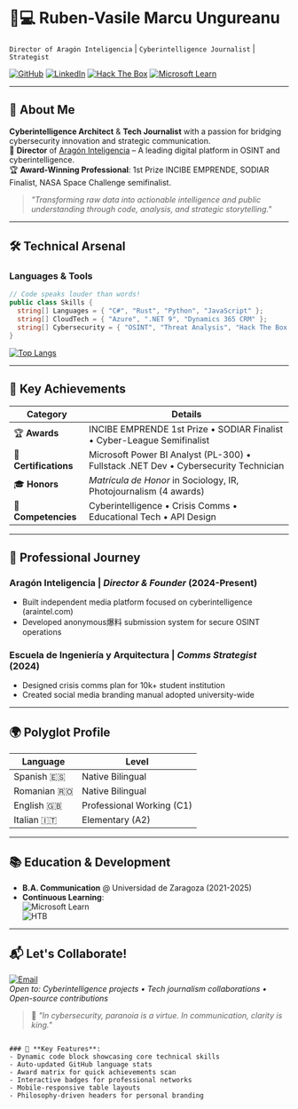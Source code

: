 
# 👨💻 **Ruben-Vasile Marcu Ungureanu**  
`Director of Aragón Inteligencia` | `Cyberintelligence Journalist` | `Strategist`  

[![GitHub](https://img.shields.io/badge/GitHub-@rubenvmu-181717?style=flat&logo=github)](https://github.com/rubenvmu)
[![LinkedIn](https://img.shields.io/badge/LinkedIn-Connect-blue?style=flat&logo=linkedin)](https://www.linkedin.com/in/ruben-vasile-marcu-ungureanu)
[![Hack The Box](https://img.shields.io/badge/Hack_The_Box-Rank_Hacker-9FEF00?style=flat&logo=hackthebox)](https://app.hackthebox.com/profile/your_id)
[![Microsoft Learn](https://img.shields.io/badge/Microsoft_Learn-Lvl_15-0078D4?style=flat&logo=microsoft)](https://learn.microsoft.com/es-es/users/ruben-vasile-marcu-ungureanu)

---

## 🚀 **About Me**
**Cyberintelligence Architect** & **Tech Journalist** with a passion for bridging cybersecurity innovation and strategic communication.  
📢 **Director** of [Aragón Inteligencia](https://aragoninteligencia.es) – A leading digital platform in OSINT and cyberintelligence.  
🏆 **Award-Winning Professional**: 1st Prize INCIBE EMPRENDE, SODIAR Finalist, NASA Space Challenge semifinalist.  

> *"Transforming raw data into actionable intelligence and public understanding through code, analysis, and strategic storytelling."*

---

## 🛠️ **Technical Arsenal**
### **Languages & Tools**
```csharp
// Code speaks louder than words!
public class Skills {
  string[] Languages = { "C#", "Rust", "Python", "JavaScript" };
  string[] CloudTech = { "Azure", ".NET 9", "Dynamics 365 CRM" };
  string[] Cybersecurity = { "OSINT", "Threat Analysis", "Hack The Box Top 1%" };
}
```

[![Top Langs](https://github-readme-stats.vercel.app/api/top-langs/?username=rubenvmu&layout=compact&theme=dark&hide_border=true)](https://github.com/rubenvmu)

---

## 🏅 **Key Achievements**
| **Category**       | **Details**                                                                 |
|---------------------|-----------------------------------------------------------------------------|
| 🏆 **Awards**       | INCIBE EMPRENDE 1st Prize • SODIAR Finalist • Cyber-League Semifinalist     |
| 📜 **Certifications**| Microsoft Power BI Analyst (PL-300) • Fullstack .NET Dev • Cybersecurity Technician |
| 🎓 **Honors**       | *Matrícula de Honor* in Sociology, IR, Photojournalism (4 awards)          |
| 🧠 **Competencies** | Cyberintelligence • Crisis Comms • Educational Tech • API Design           |

---

## 💼 **Professional Journey**
### **Aragón Inteligencia** | *Director & Founder* (2024-Present)
- Built independent media platform focused on cyberintelligence (araintel.com)
- Developed anonymous爆料 submission system for secure OSINT operations

### **Escuela de Ingeniería y Arquitectura** | *Comms Strategist* (2024)
- Designed crisis comms plan for 10k+ student institution
- Created social media branding manual adopted university-wide

---

## 🌍 **Polyglot Profile**
| **Language**   | **Level**                  |
|----------------|----------------------------|
| Spanish 🇪🇸     | Native Bilingual           |
| Romanian 🇷🇴    | Native Bilingual           |
| English 🇬🇧     | Professional Working (C1)  |
| Italian 🇮🇹     | Elementary (A2)            |

---

## 📚 **Education & Development**
- **B.A. Communication** @ Universidad de Zaragoza (2021-2025)  
- **Continuous Learning**:  
  ![Microsoft Learn](https://img.shields.io/badge/Microsoft_Learn-15/100-0078D4?logo=microsoft)  
  ![HTB](https://img.shields.io/badge/Hack_The_Box-Hacker-9FEF00?logo=hackthebox)

---

## 📬 **Let's Collaborate!**
[![Email](https://img.shields.io/badge/Email-ruben%40araintel.com-red?style=flat&logo=gmail)](mailto:ruben@araintel.com)  
*Open to: Cyberintelligence projects • Tech journalism collaborations • Open-source contributions*

> 🔐 *"In cybersecurity, paranoia is a virtue. In communication, clarity is king."*
```

### 🌟 **Key Features**:
- Dynamic code block showcasing core technical skills
- Auto-updated GitHub language stats
- Award matrix for quick achievements scan
- Interactive badges for professional networks
- Mobile-responsive table layouts
- Philosophy-driven headers for personal branding


